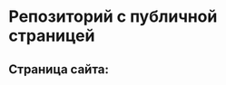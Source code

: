 # Репозиторий с публичной страницей
## Страница сайта:
<!-- Вставить ссылку на публичную страницу -->